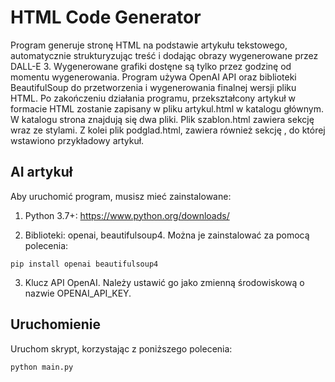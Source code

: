 # HTML Code Generator

Program generuje stronę HTML na podstawie artykułu tekstowego, automatycznie strukturyzując treść i dodając obrazy wygenerowane przez DALL-E 3. Wygenerowane grafiki dostęne są tylko przez godzinę od momentu wygenerowania. Program używa OpenAI API oraz biblioteki BeautifulSoup do przetworzenia i wygenerowania finalnej wersji pliku HTML.
Po zakończeniu działania programu, przekształcony artykuł w formacie HTML zostanie zapisany w pliku artykul.html w katalogu głównym.
W katalogu strona znajdują się dwa pliki. Plik szablon.html zawiera sekcję <head> wraz ze stylami. Z kolei plik podglad.html, zawiera również sekcję <body>, do której wstawiono przykładowy artykuł. 

## AI artykuł
Aby uruchomić program, musisz mieć zainstalowane:

1. Python 3.7+: https://www.python.org/downloads/

2. Biblioteki: openai, beautifulsoup4. Można je zainstalować za pomocą polecenia:
```
pip install openai beautifulsoup4
```
3. Klucz API OpenAI. Należy ustawić go jako zmienną środowiskową o nazwie OPENAI_API_KEY.

## Uruchomienie

Uruchom skrypt, korzystając z poniższego polecenia:
```
python main.py
```

